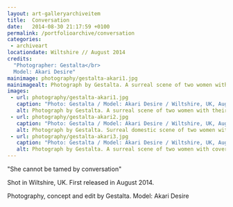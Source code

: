```yaml
---
layout: art-galleryarchiveitem
title:  Conversation
date:   2014-08-30 21:17:59 +0100
permalink: /portfolioarchive/conversation
categories:
 - archiveart
locationdate: Wiltshire // August 2014
credits:
  "Photographer: Gestalta</br>
  Model: Akari Desire"
mainimage: photography/gestalta-akari1.jpg
mainimagealt: Photograph by Gestalta. A surreal scene of two women with their heads covered
images:
 - url: photography/gestalta-akari1.jpg
   caption: "Photo: Gestalta / Model: Akari Desire / Wiltshire, UK, August 2014"
   alt: Photograph by Gestalta. A surreal scene of two women with their heads covered
 - url: photography/gestalta-akari2.jpg
   caption: "Photo: Gestalta / Model: Akari Desire / Wiltshire, UK, August 2014"
   alt: Photograph by Gestalta. Surreal domestic scene of two women with covered faces engaged in pet play
 - url: photography/gestalta-akari3.jpg
   caption: "Photo: Gestalta / Model: Akari Desire / Wiltshire, UK, August 2014"
   alt: Photograph by Gestalta. A surreal scene of two women with covered faces, joined together by tape
---
```

"She cannot be tamed by conversation"

Shot in Wiltshire, UK. First released in August 2014.

Photography, concept and edit by Gestalta. Model: Akari Desire
